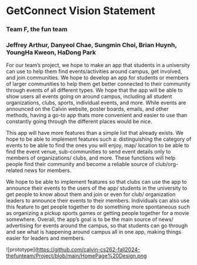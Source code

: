 # GetConnect Vision Statement
### Team F, the fun team
### Jeffrey Arthur, Danyeol Chae, Sungmin Choi, Brian Huynh, YoungHa Kweon, HaDong Park

For our team’s project, we hope to make an app that students in a university can use to help them find events/activities around campus, get involved, and join
communities. We hope to develop an app for students or members of larger communities to help them get better connected to their community through events of all different
types. We hope that the app will be able to show users all events going on around campus, including all student organizations, clubs, sports, individual events, and more. 
While events are announced on the Calvin website, poster boards, emails, and other methods, having a go-to app thats more convenient and easier to use than constantly going 
through the different places would be nice. 


This app will have more features than a simple list that already exists. We hope to be able to implement features such a: distinguishing the category of events to be able 
to find the ones you will enjoy, map/ location to be able to find the event venue, sub-communities to send event details only to members of organizations/ clubs, and more. 
These functions will help people find their community and become a reliable source of club/org-related news for members. 
 

 We hope to be able to implement features so that clubs can use the app to announce their events to the users of the app/ students in the university to get people to know 
 about them and join or even for club/ organization leaders to announce their events to their members. Individuals can also use this feature to get people together to do 
 something more spontaneous such as organizing a pickup sports games or getting people together for a movie somewhere. Overall, the app’s goal is to be the main source of news/ advertising for events around the campus, so that students can go through and see what is happening around 
 campus all in one app, making things easier for leaders and members.


![prototype](https://github.com/calvin-cs262-fall2024-thefunteam/Project/blob/main/HomePage%20Design.png
